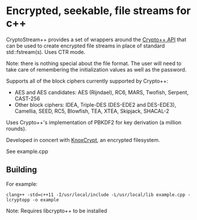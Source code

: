 Encrypted, seekable, file streams for c++
=========================================

CryptoStream++ provides a set of wrappers around the 
[Crypto++ API](http://www.cryptopp.com) that can be
used to create encrypted file streams in place of standard std::fstream(s).
Uses CTR mode. 

Note: there is nothing special about the file format. The user will need 
to take care of remembering the initialization values as well as the password.

Supports all of the block ciphers currently supported by Crypto++:

* AES and AES candidates: AES (Rijndael), RC6, MARS, Twofish, Serpent, CAST-256
* Other block ciphers: IDEA, Triple-DES (DES-EDE2 and DES-EDE3), Camellia, SEED, RC5, Blowfish, TEA, XTEA,
Skipjack, SHACAL-2

Uses Crypto++'s implementation of PBKDF2 for key derivation (a million rounds).

Developed in concert with [KnoxCrypt](https://github.com/benhj/knoxcrypt), an encrypted filesystem.

See example.cpp

Building
--------

For example:

`clang++ -std=c++11 -I/usr/local/include -L/usr/local/lib example.cpp -lcryptopp -o example`

Note: Requires libcrypto++ to be installed
